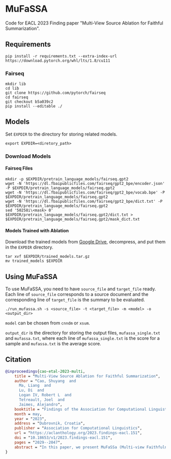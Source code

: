 # MuFaSSA

Code for EACL 2023 Finding paper "Multi-View Source Ablation for Faithful Summarization".

## Requirements

```shell
pip install -r requirements.txt --extra-index-url https://download.pytorch.org/whl/lts/1.8/cu111
```

### Fairseq

```shell
mkdir lib
cd lib
git clone https://github.com/pytorch/fairseq
cd fairseq
git checkout b5a039c2
pip install --editable ./
```

## Models

Set `EXPDIR` to the directory for storing related models.

```shell
export EXPDIR=<diretory_path>
```

### Download Models

#### Fairseq Files

```shell
mkdir -p $EXPDIR/pretrain_language_models/fairseq.gpt2
wget -N 'https://dl.fbaipublicfiles.com/fairseq/gpt2_bpe/encoder.json' -P $EXPDIR/pretrain_language_models/fairseq.gpt2
wget -N 'https://dl.fbaipublicfiles.com/fairseq/gpt2_bpe/vocab.bpe' -P $EXPDIR/pretrain_language_models/fairseq.gpt2
wget -N 'https://dl.fbaipublicfiles.com/fairseq/gpt2_bpe/dict.txt' -P $EXPDIR/pretrain_language_models/fairseq.gpt2
sed '50258i\<mask> 0' $EXPDIR/pretrain_language_models/fairseq.gpt2/dict.txt > $EXPDIR/pretrain_language_models/fairseq.gpt2/mask_dict.txt
```

#### Models Trained with Ablation

Download the trained models from [Google Drive](https://drive.google.com/drive/folders/1VtIF_l4eqKYUhRu5RIAxWttpzU5iI5ON?usp=share_link), decompress, and put them in the `EXPDIR` directory.

```shell
tar xvf $EXPDIR/trained_models.tar.gz
mv trained_models $EXPDIR
```

## Using MuFaSSA

To use MuFaSSA, you need to have `source_file` and `target_file` ready. Each line of `source_file` corresponds to a source document and the corresponding line of `target_file` is the summary to be evaluated. 

```shell
./run_mufassa.sh -s <source_file> -t <target_file> -m <model> -o <output_dir>
```

`model` can be chosen from `cnndm` or `xsum`.

`output_dir` is the directory for storing the output files, `mufassa_single.txt` and `mufassa.txt`, 
where each line of `mufassa_single.txt` is the score for a sample and `mufassa.txt` is the average score.

## Citation

```bibtex
@inproceedings{cao-etal-2023-multi,
    title = "Multi-View Source Ablation for Faithful Summarization",
    author = "Cao, Shuyang  and
      Ma, Liang  and
      Lu, Di  and
      Logan IV, Robert L  and
      Tetreault, Joel  and
      Jaimes, Alejandro",
    booktitle = "Findings of the Association for Computational Linguistics: EACL 2023",
    month = may,
    year = "2023",
    address = "Dubrovnik, Croatia",
    publisher = "Association for Computational Linguistics",
    url = "https://aclanthology.org/2023.findings-eacl.151",
    doi = "10.18653/v1/2023.findings-eacl.151",
    pages = "2029--2047",
    abstract = "In this paper, we present MuFaSSa (Multi-view Faithfulness Scoring via Source Ablation), a metric for evaluating faithfulness of abstractive summaries, and for guiding training of more faithful summarizers. For evaluation, MuFaSSa employs different strategies (e.g., masking entity mentions) to first remove information from the source document to form multiple ablated views. Then, the faithfulness level of each token in a generated summary is measured by the difference between the token generation probabilities when given the original document and the ablated document as inputs to trained summarizers. For training, MuFaSSa uses a novel word truncation objective that drops unfaithful tokens located by MuFaSSa in both the decoder input and output. Alignments with human-annotated faithfulness labels on AggreFact show that MuFaSSa is comparable to or better than existing metrics built on classifiers or QA models pre-trained on other tasks. In experiments on summarization with XSum and CNN/DailyMail, models trained with word truncation using MuFaSSa outperform competitive methods according to both automatic faithfulness metrics and human assessments.",
}
```
